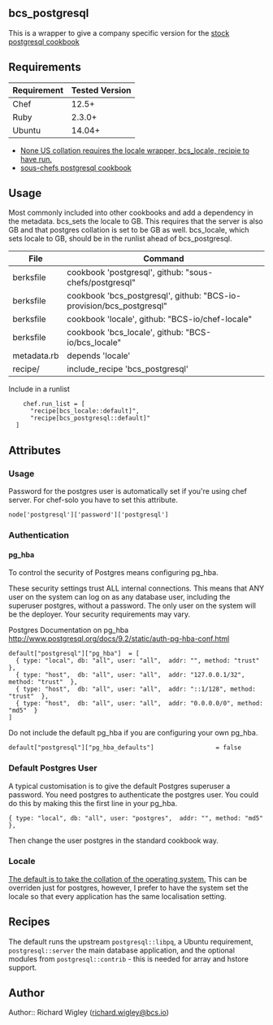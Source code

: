 ## bcs_postgresql

This is a wrapper to give a company specific version for the [stock postgresql cookbook](https://github.com/sous-chefs/postgresql)

## Requirements

| Requirement | Tested Version                                                  |
| ----------- | ----------------------------------------------------------------|
| Chef        | 12.5+                                                           |
| Ruby        | 2.3.0+                                                          |
| Ubuntu      | 14.04+                                                          |

* [None US collation requires the locale wrapper, bcs_locale, recipie to have run.](https://github.com/BCS-io/bcs_locale)
* [sous-chefs postgresql cookbook](https://github.com/sous-chefs/postgresql)

## Usage

Most commonly included into other cookbooks and add a dependency in the metadata.
bcs_sets the locale to GB. This requires that the server is also GB and that postgres collation is set to be GB as well. bcs_locale, which sets locale to GB, should be in the runlist ahead of bcs_postgresql.

| File        | Command                                                         |
| ----------- | ----------------------------------------------------------------|
| berksfile   | cookbook 'postgresql', github: "sous-chefs/postgresql"       |
| berksfile   | cookbook 'bcs_postgresql', github: "BCS-io-provision/bcs_postgresql" |
| berksfile   | cookbook 'locale', github: "BCS-io/chef-locale"                 |
| berksfile   | cookbook 'bcs_locale', github: "BCS-io/bcs_locale"              |
| metadata.rb | depends 'locale'                                                |
| recipe/     | include_recipe 'bcs_postgresql'                                 |


Include in a runlist

````
    chef.run_list = [
      "recipe[bcs_locale::default]",
      "recipe[bcs_postgresql::default]"
  ]
````


## Attributes

### Usage

Password for the postgres user is automatically set if you're using chef server. For chef-solo you have to set this attribute.

`node['postgresql']['password']['postgresql']`


### Authentication

#### pg_hba

To control the security of Postgres means configuring pg_hba.

These security settings trust ALL internal connections. This means that ANY user on the system can log on as any database user, including the superuser postgres, without a password. The only user on the system will be the deployer. Your security requirements may vary.

Postgres Documentation on pg_hba http://www.postgresql.org/docs/9.2/static/auth-pg-hba-conf.html

````
default["postgresql"]["pg_hba"]  = [
  { type: "local", db: "all", user: "all",  addr: "", method: "trust"  },
  { type: "host",  db: "all", user: "all",  addr: "127.0.0.1/32", method: "trust"  },
  { type: "host",  db: "all", user: "all",  addr: "::1/128", method: "trust"  },
  { type: "host",  db: "all", user: "all",  addr: "0.0.0.0/0", method: "md5"  }
]
````

Do not include the default pg_hba if you are configuring your own pg_hba.

````
default["postgresql"]["pg_hba_defaults"]                 = false
````

### Default Postgres User

A typical customisation is to give the default Postgres superuser a password. You need postgres to authenticate the postgres user. You could do this by making this the first line in your pg_hba.

````
{ type: "local", db: "all", user: "postgres",  addr: "", method: "md5"  },
````

Then change the user postgres in the standard cookbook way.

### Locale

[The default is to take the collation of the operating system.](http://www.postgresql.org/docs/9.3/static/locale.html) This can be overriden just for postgres, however, I prefer to have the system set the locale so that every application has the same localisation setting.


## Recipes

The default runs the upstream `postgresql::libpq`, a Ubuntu requirement, `postgresql::server` the main database application, and the optional modules from `postgresql::contrib` - this is needed for array and hstore support.

## Author

Author:: Richard Wigley (richard.wigley@bcs.io)
